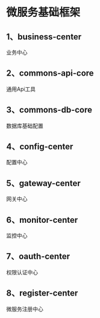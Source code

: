 # 微服务基础框架

## 1、business-center

业务中心

## 2、commons-api-core

通用Api工具

## 3、commons-db-core

数据库基础配置

## 4、config-center

配置中心



## 5、gateway-center

网关中心

## 6、monitor-center

监控中心

## 7、oauth-center

权限认证中心

## 8、register-center

微服务注册中心
